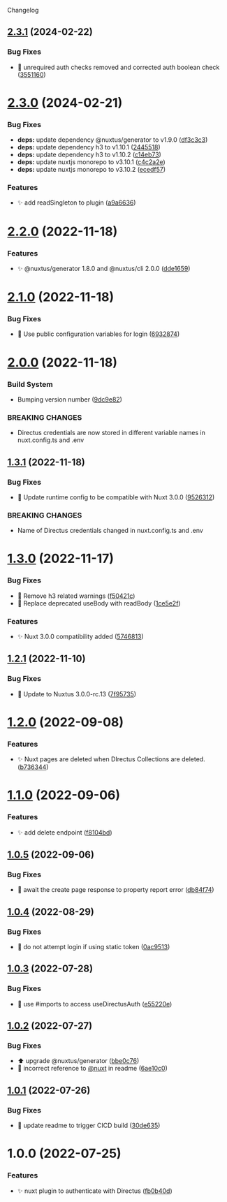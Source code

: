 Changelog

## [2.3.1](https://github.com/nuxtus/nuxt-module/compare/v2.3.0...v2.3.1) (2024-02-22)


### Bug Fixes

* :bug: unrequired auth checks removed and corrected auth boolean check ([3551160](https://github.com/nuxtus/nuxt-module/commit/35511604e2a332be26c41893e3a55b31cca9d86b))

# [2.3.0](https://github.com/nuxtus/nuxt-module/compare/v2.2.0...v2.3.0) (2024-02-21)


### Bug Fixes

* **deps:** update dependency @nuxtus/generator to v1.9.0 ([df3c3c3](https://github.com/nuxtus/nuxt-module/commit/df3c3c386c4aa6eb14dd0a7f368b1c84755b648c))
* **deps:** update dependency h3 to v1.10.1 ([2445518](https://github.com/nuxtus/nuxt-module/commit/2445518db27a5aebb89e7d3dc17e5ea481878a65))
* **deps:** update dependency h3 to v1.10.2 ([c14eb73](https://github.com/nuxtus/nuxt-module/commit/c14eb733d86aed3f8fb901cb78b8be08a036faba))
* **deps:** update nuxtjs monorepo to v3.10.1 ([c4c2a2e](https://github.com/nuxtus/nuxt-module/commit/c4c2a2ee8480219738bcaf784949a07e108a9095))
* **deps:** update nuxtjs monorepo to v3.10.2 ([ecedf57](https://github.com/nuxtus/nuxt-module/commit/ecedf57735413b766677f175f35f4a74e55140bd))


### Features

* :sparkles: add readSingleton to plugin ([a9a6636](https://github.com/nuxtus/nuxt-module/commit/a9a66361b9adba8ad3cbcd67b96b00e66d603af1))

# [2.2.0](https://github.com/nuxtus/nuxt-module/compare/v2.1.0...v2.2.0) (2022-11-18)


### Features

* :sparkles: @nuxtus/generator 1.8.0 and @nuxtus/cli 2.0.0 ([dde1659](https://github.com/nuxtus/nuxt-module/commit/dde1659d0245722d3989747c66affb026ee326c1))

# [2.1.0](https://github.com/nuxtus/nuxt-module/compare/v2.0.0...v2.1.0) (2022-11-18)


### Bug Fixes

* :bug: Use public configuration variables for login ([6932874](https://github.com/nuxtus/nuxt-module/commit/6932874319e40e639f527233a6c68fbbb43bc9ac))

# [2.0.0](https://github.com/nuxtus/nuxt-module/compare/v1.3.1...v2.0.0) (2022-11-18)


### Build System

* Bumping version number ([9dc9e82](https://github.com/nuxtus/nuxt-module/commit/9dc9e82047e02dd4a7b2a95228cf57d3b94fe906))


### BREAKING CHANGES

* Directus credentials are now stored in different variable names in nuxt.config.ts and .env

## [1.3.1](https://github.com/nuxtus/nuxt-module/compare/v1.3.0...v1.3.1) (2022-11-18)


### Bug Fixes

* :bug: Update runtime config to be compatible with Nuxt 3.0.0 ([9526312](https://github.com/nuxtus/nuxt-module/commit/9526312de802c04ba8601b647cb8fb839a2b651e))


### BREAKING CHANGES

* Name of Directus credentials changed in nuxt.config.ts and .env

# [1.3.0](https://github.com/nuxtus/nuxt-module/compare/v1.2.1...v1.3.0) (2022-11-17)


### Bug Fixes

* :bug: Remove h3 related warnings ([f50421c](https://github.com/nuxtus/nuxt-module/commit/f50421c42892d1589a3790b006f434d31ef44cbd))
* :bug: Replace deprecated useBody with readBody ([1ce5e2f](https://github.com/nuxtus/nuxt-module/commit/1ce5e2fe6c6b6bc50af1e290c8ba16bd615f316a))


### Features

* :sparkles: Nuxt 3.0.0 compatibility added ([5746813](https://github.com/nuxtus/nuxt-module/commit/5746813db8b5bce6430dbf213276af842e74f043))

## [1.2.1](https://github.com/nuxtus/nuxt-module/compare/v1.2.0...v1.2.1) (2022-11-10)


### Bug Fixes

* :bug: Update to Nuxtus 3.0.0-rc.13 ([7f95735](https://github.com/nuxtus/nuxt-module/commit/7f957358f17154107dae8c2072f083037cf63f45))

# [1.2.0](https://github.com/nuxtus/nuxt-module/compare/v1.1.0...v1.2.0) (2022-09-08)


### Features

* :sparkles: Nuxt pages are deleted when DIrectus Collections are deleted. ([b736344](https://github.com/nuxtus/nuxt-module/commit/b736344d3cf885cd9063bd11a0409f7aec141ad2))

# [1.1.0](https://github.com/nuxtus/nuxt-module/compare/v1.0.5...v1.1.0) (2022-09-06)


### Features

* :sparkles: add delete endpoint ([f8104bd](https://github.com/nuxtus/nuxt-module/commit/f8104bd602dc13efe31ef63df836ca1c6c9ba99c))

## [1.0.5](https://github.com/nuxtus/nuxt-module/compare/v1.0.4...v1.0.5) (2022-09-06)


### Bug Fixes

* :bug: await the create page response to property report error ([db84f74](https://github.com/nuxtus/nuxt-module/commit/db84f744837af67c4688e5b37ade3a38ad37cbbc))

## [1.0.4](https://github.com/nuxtus/nuxt-module/compare/v1.0.3...v1.0.4) (2022-08-29)


### Bug Fixes

* :bug: do not attempt login if using static token ([0ac9513](https://github.com/nuxtus/nuxt-module/commit/0ac95134ba549d71ed20a4d1c58708aab5e258b5))

## [1.0.3](https://github.com/nuxtus/nuxt-module/compare/v1.0.2...v1.0.3) (2022-07-28)


### Bug Fixes

* :bug: use #imports to access useDirectusAuth ([e55220e](https://github.com/nuxtus/nuxt-module/commit/e55220e1dcac457837d44746876f619d255cf692))

## [1.0.2](https://github.com/nuxtus/nuxt-module/compare/v1.0.1...v1.0.2) (2022-07-27)


### Bug Fixes

* :arrow_up: upgrade @nuxtus/generator ([bbe0c76](https://github.com/nuxtus/nuxt-module/commit/bbe0c76933c6bf19df400c036e7ab57ba5d3de0b))
* :memo: incorrect reference to [@nuxt](https://github.com/nuxt) in readme ([6ae10c0](https://github.com/nuxtus/nuxt-module/commit/6ae10c039512c42b07cd9354af0f0bfef5271c1c))

## [1.0.1](https://github.com/nuxtus/nuxt-module/compare/v1.0.0...v1.0.1) (2022-07-26)


### Bug Fixes

* :green_heart: update readme to trigger CICD build ([30de635](https://github.com/nuxtus/nuxt-module/commit/30de635795baad0d35101fa47c17578060c1c750))

# 1.0.0 (2022-07-25)


### Features

* :sparkles: nuxt plugin to authenticate with Directus ([fb0b40d](https://github.com/nuxtus/nuxt-module/commit/fb0b40d3ad81846d9c0bc87b87dbdf0a1c148c8f))
